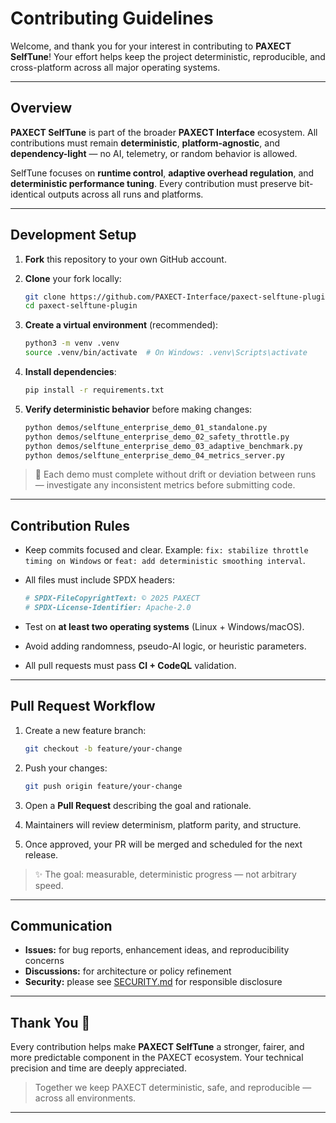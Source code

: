 


# Contributing Guidelines

Welcome, and thank you for your interest in contributing to **PAXECT SelfTune**!
Your effort helps keep the project deterministic, reproducible, and cross-platform across all major operating systems.

---

## Overview

**PAXECT SelfTune** is part of the broader **PAXECT Interface** ecosystem.
All contributions must remain **deterministic**, **platform-agnostic**, and **dependency-light** —
no AI, telemetry, or random behavior is allowed.

SelfTune focuses on **runtime control**, **adaptive overhead regulation**, and **deterministic performance tuning**.
Every contribution must preserve bit-identical outputs across all runs and platforms.

---

## Development Setup

1. **Fork** this repository to your own GitHub account.

2. **Clone** your fork locally:

   ```bash
   git clone https://github.com/PAXECT-Interface/paxect-selftune-plugin.git
   cd paxect-selftune-plugin
   ```

3. **Create a virtual environment** (recommended):

   ```bash
   python3 -m venv .venv
   source .venv/bin/activate  # On Windows: .venv\Scripts\activate
   ```

4. **Install dependencies**:

   ```bash
   pip install -r requirements.txt
   ```

5. **Verify deterministic behavior** before making changes:

   ```bash
   python demos/selftune_enterprise_demo_01_standalone.py
   python demos/selftune_enterprise_demo_02_safety_throttle.py
   python demos/selftune_enterprise_demo_03_adaptive_benchmark.py
   python demos/selftune_enterprise_demo_04_metrics_server.py
   ```

> 🧩 Each demo must complete without drift or deviation between runs —
> investigate any inconsistent metrics before submitting code.

---

## Contribution Rules

* Keep commits focused and clear.
  Example:
  `fix: stabilize throttle timing on Windows` or
  `feat: add deterministic smoothing interval`.
* All files must include SPDX headers:

  ```python
  # SPDX-FileCopyrightText: © 2025 PAXECT
  # SPDX-License-Identifier: Apache-2.0
  ```
* Test on **at least two operating systems** (Linux + Windows/macOS).
* Avoid adding randomness, pseudo-AI logic, or heuristic parameters.
* All pull requests must pass **CI + CodeQL** validation.

---

## Pull Request Workflow

1. Create a new feature branch:

   ```bash
   git checkout -b feature/your-change
   ```
2. Push your changes:

   ```bash
   git push origin feature/your-change
   ```
3. Open a **Pull Request** describing the goal and rationale.
4. Maintainers will review determinism, platform parity, and structure.
5. Once approved, your PR will be merged and scheduled for the next release.

> ✨ The goal: measurable, deterministic progress — not arbitrary speed.

---

## Communication

* **Issues:** for bug reports, enhancement ideas, and reproducibility concerns
* **Discussions:** for architecture or policy refinement
* **Security:** please see [SECURITY.md](./SECURITY.md) for responsible disclosure

---

## Thank You 💛

Every contribution helps make **PAXECT SelfTune** a stronger, fairer, and more predictable component in the PAXECT ecosystem.
Your technical precision and time are deeply appreciated.

> Together we keep PAXECT deterministic, safe, and reproducible — across all environments.

---



